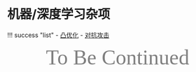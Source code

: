 # 机器/深度学习杂项

!!! success "list"
    - [凸优化](ConvexOpt.md)
    - [对抗攻击](AdversarialAttack/index.md)

<center><font face="JetBrains Mono" color=grey size=18>To Be Continued</font></center>